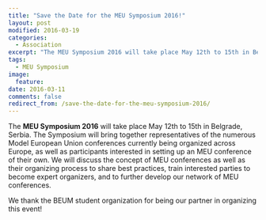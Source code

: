 ```yaml
---
title: "Save the Date for the MEU Symposium 2016!"
layout: post
modified: 2016-03-19
categories:
  - Association
excerpt: "The MEU Symposium 2016 will take place May 12th to 15th in Belgrade, Serbia."
tags: 
  - MEU Symposium
image:
  feature:
date: 2016-03-11
comments: false
redirect_from: /save-the-date-for-the-meu-symposium-2016/
---
```


The **MEU Symposium 2016** will take place May 12th to 15th in Belgrade, Serbia. The
Symposium will bring together representatives of the numerous Model European
Union conferences currently being organized across Europe, as well as participants
interested in setting up an MEU conference of their own. We will discuss the
concept of MEU conferences as well as their organizing process to share best
practices, train interested parties to become expert organizers, and to further
develop our network of MEU conferences.

We thank the BEUM student organization for being our partner in organizing this event!
